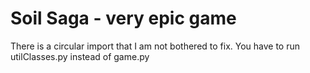 # Soil Saga - very epic game
There is a circular import that I am not bothered to fix. You have to run utilClasses.py instead of game.py
